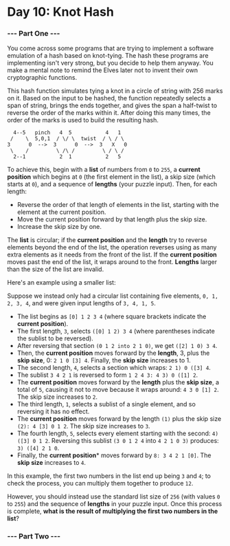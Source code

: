 # Day 10: Knot Hash

### --- Part One ---

You come across some programs that are trying to implement a software emulation of a hash based on knot-tying. The hash these programs are implementing isn't very strong, but you decide to help them anyway. You make a mental note to remind the Elves later not to invent their own cryptographic functions.

This hash function simulates tying a knot in a circle of string with 256 marks on it. Based on the input to be hashed, the function repeatedly selects a span of string, brings the ends together, and gives the span a half-twist to reverse the order of the marks within it. After doing this many times, the order of the marks is used to build the resulting hash.
```
  4--5   pinch   4  5           4   1
 /    \  5,0,1  / \/ \  twist  / \ / \
3      0  -->  3      0  -->  3   X   0
 \    /         \ /\ /         \ / \ /
  2--1           2  1           2   5
 ```
To achieve this, begin with a **list** of numbers from ```0``` to ```255```, a **current position** which begins at ```0``` (the first element in the list), a skip size (which starts at ```0```), and a sequence of **lengths** (your puzzle input). Then, for each length:

* Reverse the order of that length of elements in the list, starting with the element at the current position.
* Move the current position forward by that length plus the skip size.
* Increase the skip size by one.

The **list** is circular; if the **current position** and the **length** try to reverse elements beyond the end of the list, the operation reverses using as many extra elements as it needs from the front of the list. If the **current position** moves past the end of the list, it wraps around to the front. **Lengths** larger than the size of the list are invalid.

Here's an example using a smaller list:

Suppose we instead only had a circular list containing five elements, ```0, 1, 2, 3, 4```, and were given input lengths of ```3, 4, 1, 5```.

* The list begins as ```[0] 1 2 3 4``` (where square brackets indicate the **current position**).
* The first length, ```3```, selects ```([0] 1 2) 3 4``` (where parentheses indicate the sublist to be reversed).
* After reversing that section ```(0 1 2 into 2 1 0)```, we get ```([2] 1 0) 3 4```.
* Then, the **current position** moves forward by the **length**, 3, plus the **skip size**, 0: ```2 1 0 [3] 4```. Finally, the **skip size** increases to 1.
* The second length, ```4```, selects a section which wraps: ```2 1) 0 ([3] 4```.
* The sublist ```3 4 2 1``` is reversed to form ```1 2 4 3: 4 3) 0 ([1] 2```.
* The **current position** moves forward by the **length** plus the **skip size**, a total of ```5```, causing it not to move because it wraps around: ```4 3 0 [1] 2```. The skip size increases to ```2```.
* The third length, ```1```, selects a sublist of a single element, and so reversing it has no effect.
* The **current position** moves forward by the length ```(1)``` plus the skip size ```(2): 4 [3] 0 1 2```. The skip size increases to ```3```.
* The fourth length, ```5```, selects every element starting with the second: ```4) ([3] 0 1 2```. Reversing this sublist ```(3 0 1 2 4``` into ```4 2 1 0 3)``` produces: ```3) ([4] 2 1 0```.
* Finally, the **current position*** moves forward by ```8: 3 4 2 1 [0]```. The **skip size** increases to ```4```.

In this example, the first two numbers in the list end up being ```3``` and ```4```; to check the process, you can multiply them together to produce ```12```.

However, you should instead use the standard list size of ```256``` (with values ```0``` to ```255```) and the sequence of **lengths** in your puzzle input. Once this process is complete, **what is the result of multiplying the first two numbers in the list**?

### --- Part Two ---
